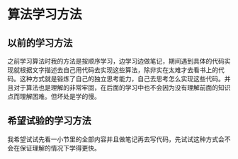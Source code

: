 # 算法学习方法

## 以前的学习方法

之前学习算法时我的方法是按顺序学习，边学习边做笔记，期间遇到具体的代码实现就根据文字描述去自己用代码去实现这些算法，除非实在太难才去看书上的代码。这种方式就是锻炼了自己的独立思考能力，自己去思考怎么实现这些代码。并且对于算法也是理解的非常牢固，在后面的学习中也不会因为没有理解前面的知识点而理解困难。但坏处是学的慢。

## 希望试验的学习方法

我希望试试先看一小节里的全部内容并且做笔记再去写代码，先试试这种方式会不会在保证理解的情况下学得更快。

